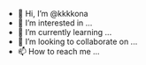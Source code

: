 - 👋 Hi, I’m @kkkkona
- 👀 I’m interested in ...
- 🌱 I’m currently learning ...
- 💞️ I’m looking to collaborate on ...
- 📫 How to reach me ...

<!---
kkkkona/kkkkona is a ✨ special ✨ repository because its `README.md` (this file) appears on your GitHub profile.
You can click the Preview link to take a look at your changes.
--->
